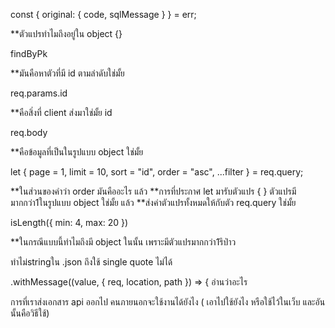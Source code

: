 const { original: { code, sqlMessage } } = err;

**ตัวแปรทำไมถึงอยู่ใน object {}


findByPk

**มันคือหาตัวที่มี id ตามลำดับใช่มั้ย


req.params.id 

**คือสิ่งที่ client ส่งมาใช่มั้ย id


req.body 

**คือข้อมูลที่เป็นในรูปแบบ object ใช่มั้ย


let { page = 1, limit = 10, sort = "id", order = "asc", ...filter } = req.query; 

**ในส่วนของคำว่า order มันคืออะไร
แล้ว
**การที่ประกาศ let มารับตัวแปร { } ตัวแปรมีมากกว่า1ในรูปแบบ object ใช่มั้ย
แล้ว
**ส่งค่าตัวแปรทั้งหมดให้กับตัว req.query ใช่มั้ย



isLength({ min: 4, max: 20 })

**ในกรณีแบบนี้ทำไมถึงมี object ในนั้น เพราะมีตัวแปรมากกว่า1รึป่าว




ทำไม่stringใน .json ถึงใช้ single quote ไม่ได้


.withMessage((value, { req, location, path }) => {
    อ่านว่าอะไร




การที่เราส่งเอกสาร api ออกไป คนภายนอกจะใช้งานได้ยังไง ( เอาไปใช้ยังไง หรือใช้ไว้ในเว็บ และอันนั้นคือวิธีใช้)
